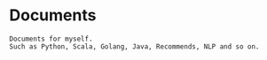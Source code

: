 # Documents

```
Documents for myself.
Such as Python, Scala, Golang, Java, Recommends, NLP and so on.
```
